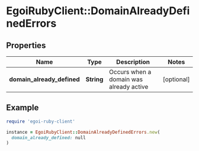 # EgoiRubyClient::DomainAlreadyDefinedErrors

## Properties

| Name | Type | Description | Notes |
| ---- | ---- | ----------- | ----- |
| **domain_already_defined** | **String** | Occurs when a domain was already active | [optional] |

## Example

```ruby
require 'egoi-ruby-client'

instance = EgoiRubyClient::DomainAlreadyDefinedErrors.new(
  domain_already_defined: null
)
```

